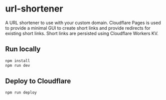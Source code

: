 # url-shortener

A URL shortener to use with your custom domain. Cloudflare Pages is used to provide a minimal GUI to create short links and provide redirects for existing short links. Short links are persisted using Cloudflare Workers KV.

## Run locally

```txt
npm install
npm run dev
```

## Deploy to Cloudflare
```txt
npm run deploy
```

